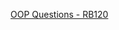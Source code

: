 [OOP Questions - RB120](https://docs.google.com/document/d/1rq1_uzAfGAOkgrGl0df3d4mX6xojKzif9oUdeQHR0IY/edit?usp=drivesdk)
